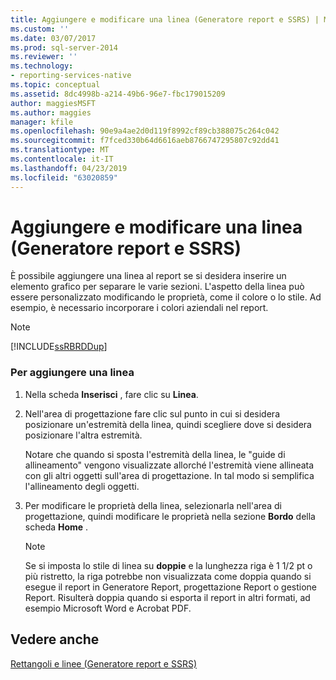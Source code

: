 ```yaml
---
title: Aggiungere e modificare una linea (Generatore report e SSRS) | Microsoft Docs
ms.custom: ''
ms.date: 03/07/2017
ms.prod: sql-server-2014
ms.reviewer: ''
ms.technology:
- reporting-services-native
ms.topic: conceptual
ms.assetid: 8dc4998b-a214-49b6-96e7-fbc179015209
author: maggiesMSFT
ms.author: maggies
manager: kfile
ms.openlocfilehash: 90e9a4ae2d0d119f8992cf89cb388075c264c042
ms.sourcegitcommit: f7fced330b64d6616aeb8766747295807c92dd41
ms.translationtype: MT
ms.contentlocale: it-IT
ms.lasthandoff: 04/23/2019
ms.locfileid: "63020859"
---
```

# <a name="add-and-modify-a-line-report-builder-and-ssrs"></a>Aggiungere e modificare una linea (Generatore report e SSRS)
  È possibile aggiungere una linea al report se si desidera inserire un elemento grafico per separare le varie sezioni. L'aspetto della linea può essere personalizzato modificando le proprietà, come il colore o lo stile. Ad esempio, è necessario incorporare i colori aziendali nel report.  
  
> [!NOTE]  
>  [!INCLUDE[ssRBRDDup](../../includes/ssrbrddup-md.md)]  
  
### <a name="to-add-a-line"></a>Per aggiungere una linea  
  
1.  Nella scheda **Inserisci** , fare clic su **Linea**.  
  
2.  Nell'area di progettazione fare clic sul punto in cui si desidera posizionare un'estremità della linea, quindi scegliere dove si desidera posizionare l'altra estremità.  
  
     Notare che quando si sposta l'estremità della linea, le "guide di allineamento" vengono visualizzate allorché l'estremità viene allineata con gli altri oggetti sull'area di progettazione. In tal modo si semplifica l'allineamento degli oggetti.  
  
3.  Per modificare le proprietà della linea, selezionarla nell'area di progettazione, quindi modificare le proprietà nella sezione **Bordo** della scheda **Home** .  
  
    > [!NOTE]  
    >  Se si imposta lo stile di linea su **doppie** e la lunghezza riga è 1 1/2 pt o più ristretto, la riga potrebbe non visualizzata come doppia quando si esegue il report in Generatore Report, progettazione Report o gestione Report. Risulterà doppia quando si esporta il report in altri formati, ad esempio Microsoft Word e Acrobat PDF.  
  
## <a name="see-also"></a>Vedere anche  
 [Rettangoli e linee &#40;Generatore report e SSRS&#41;](rectangles-and-lines-report-builder-and-ssrs.md)  
  
  
